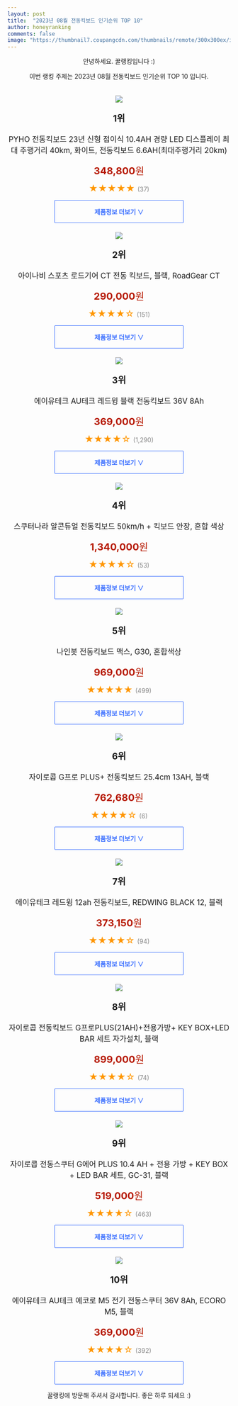 ```yaml
---
layout: post
title:  "2023년 08월 전동킥보드 인기순위 TOP 10"
author: honeyranking
comments: false
image: "https://thumbnail7.coupangcdn.com/thumbnails/remote/300x300ex/image/vendor_inventory/b8fe/c74501ef9f84376f0e474aacf4e29e74485bb7d2062ea0a10c55dda4c3fb.jpg"
---
```

<p style="text-align: center;">안녕하세요. 꿀랭킹입니다 :)</p>
<p style="text-align: center;">이번 랭킹 주제는 2023년 08월 전동킥보드 인기순위 TOP 10 입니다.</p><center><img src="https://thumbnail7.coupangcdn.com/thumbnails/remote/300x300ex/image/vendor_inventory/b8fe/c74501ef9f84376f0e474aacf4e29e74485bb7d2062ea0a10c55dda4c3fb.jpg" style="margin-top:20px" /></center><p style="text-align: center; font-size: 20px"><b>1위</b></p><p style="text-align: center; font-size: 17px">PYHO 전동킥보드 23년 신형 접이식 10.4AH 경량 LED 디스플레이 최대 주행거리 40km, 화이트, 전동킥보드 6.6AH(최대주행거리 20km)</p><p style="text-align: center;"><span style="color: #b61800; font-size: 22px;"><b>348,800</b>원</span></p><p style="text-align: center;"><span style="color: #ff9600; font-size: 20px;">★★★★★ </span><span style="color: #878787;">(37)</span></p><center><a href="https://link.coupang.com/a/6dUKP"><div style="font-size: 14px; display: inline-block; padding: 15px 90px; color: #346aff; border-radius: 2px; border: 1px solid #346aff; cursor: pointer;"><b>제품정보 더보기 &or;</b></div></a></center><center><img src="https://thumbnail7.coupangcdn.com/thumbnails/remote/300x300ex/image/retail/images/192131076729312-1ec33fed-9c30-4efe-9568-252020c62b3a.jpg" style="margin-top:20px" /></center><p style="text-align: center; font-size: 20px"><b>2위</b></p><p style="text-align: center; font-size: 17px">아이나비 스포츠 로드기어 CT 전동 킥보드, 블랙, RoadGear CT</p><p style="text-align: center;"><span style="color: #b61800; font-size: 22px;"><b>290,000</b>원</span></p><p style="text-align: center;"><span style="color: #ff9600; font-size: 20px;">★★★★☆ </span><span style="color: #878787;">(151)</span></p><center><a href="https://link.coupang.com/a/6dUKQ"><div style="font-size: 14px; display: inline-block; padding: 15px 90px; color: #346aff; border-radius: 2px; border: 1px solid #346aff; cursor: pointer;"><b>제품정보 더보기 &or;</b></div></a></center><center><img src="https://thumbnail7.coupangcdn.com/thumbnails/remote/300x300ex/image/retail/images/9029852043223376-89b7a4c9-5c3f-421f-81e3-db1fe220812e.jpg" style="margin-top:20px" /></center><p style="text-align: center; font-size: 20px"><b>3위</b></p><p style="text-align: center; font-size: 17px">에이유테크 AU테크 레드윙 블랙 전동킥보드 36V 8Ah</p><p style="text-align: center;"><span style="color: #b61800; font-size: 22px;"><b>369,000</b>원</span></p><p style="text-align: center;"><span style="color: #ff9600; font-size: 20px;">★★★★☆ </span><span style="color: #878787;">(1,290)</span></p><center><a href="https://link.coupang.com/a/6dUKR"><div style="font-size: 14px; display: inline-block; padding: 15px 90px; color: #346aff; border-radius: 2px; border: 1px solid #346aff; cursor: pointer;"><b>제품정보 더보기 &or;</b></div></a></center><center><img src="https://thumbnail8.coupangcdn.com/thumbnails/remote/300x300ex/image/retail/images/4716250461124659-c910a5a2-dacd-4500-a051-620d740101ff.png" style="margin-top:20px" /></center><p style="text-align: center; font-size: 20px"><b>4위</b></p><p style="text-align: center; font-size: 17px">스쿠터나라 알콘듀얼 전동킥보드 50km/h + 킥보드 안장, 혼합 색상</p><p style="text-align: center;"><span style="color: #b61800; font-size: 22px;"><b>1,340,000</b>원</span></p><p style="text-align: center;"><span style="color: #ff9600; font-size: 20px;">★★★★☆ </span><span style="color: #878787;">(53)</span></p><center><a href="https://link.coupang.com/a/6dUKS"><div style="font-size: 14px; display: inline-block; padding: 15px 90px; color: #346aff; border-radius: 2px; border: 1px solid #346aff; cursor: pointer;"><b>제품정보 더보기 &or;</b></div></a></center><center><img src="https://thumbnail6.coupangcdn.com/thumbnails/remote/300x300ex/image/retail/images/47745319435233-adda7624-e7f1-4da4-8c63-66b300410ac4.jpg" style="margin-top:20px" /></center><p style="text-align: center; font-size: 20px"><b>5위</b></p><p style="text-align: center; font-size: 17px">나인봇 전동킥보드 맥스, G30, 혼합색상</p><p style="text-align: center;"><span style="color: #b61800; font-size: 22px;"><b>969,000</b>원</span></p><p style="text-align: center;"><span style="color: #ff9600; font-size: 20px;">★★★★★ </span><span style="color: #878787;">(499)</span></p><center><a href="https://link.coupang.com/a/6dUKT"><div style="font-size: 14px; display: inline-block; padding: 15px 90px; color: #346aff; border-radius: 2px; border: 1px solid #346aff; cursor: pointer;"><b>제품정보 더보기 &or;</b></div></a></center><center><img src="https://thumbnail6.coupangcdn.com/thumbnails/remote/300x300ex/image/retail/images/2020/07/22/14/4/40242578-ca35-4617-a701-6012652f396b.jpg" style="margin-top:20px" /></center><p style="text-align: center; font-size: 20px"><b>6위</b></p><p style="text-align: center; font-size: 17px">자이로콥 G프로 PLUS+ 전동킥보드 25.4cm 13AH, 블랙</p><p style="text-align: center;"><span style="color: #b61800; font-size: 22px;"><b>762,680</b>원</span></p><p style="text-align: center;"><span style="color: #ff9600; font-size: 20px;">★★★★☆ </span><span style="color: #878787;">(6)</span></p><center><a href="https://link.coupang.com/a/6dUKU"><div style="font-size: 14px; display: inline-block; padding: 15px 90px; color: #346aff; border-radius: 2px; border: 1px solid #346aff; cursor: pointer;"><b>제품정보 더보기 &or;</b></div></a></center><center><img src="https://thumbnail10.coupangcdn.com/thumbnails/remote/300x300ex/image/retail/images/1983770563938464-c03d0d1e-9527-43d7-9f4a-ce156e69bbf9.jpg" style="margin-top:20px" /></center><p style="text-align: center; font-size: 20px"><b>7위</b></p><p style="text-align: center; font-size: 17px">에이유테크 레드윙 12ah 전동킥보드, REDWING BLACK 12, 블랙</p><p style="text-align: center;"><span style="color: #b61800; font-size: 22px;"><b>373,150</b>원</span></p><p style="text-align: center;"><span style="color: #ff9600; font-size: 20px;">★★★★☆ </span><span style="color: #878787;">(94)</span></p><center><a href="https://link.coupang.com/a/6dUKV"><div style="font-size: 14px; display: inline-block; padding: 15px 90px; color: #346aff; border-radius: 2px; border: 1px solid #346aff; cursor: pointer;"><b>제품정보 더보기 &or;</b></div></a></center><center><img src="https://thumbnail6.coupangcdn.com/thumbnails/remote/300x300ex/image/retail/images/2023/06/13/11/5/96475296-6bad-4139-b75e-fc8faab18c0a.jpg" style="margin-top:20px" /></center><p style="text-align: center; font-size: 20px"><b>8위</b></p><p style="text-align: center; font-size: 17px">자이로콥 전동킥보드 G프로PLUS(21AH)+전용가방+ KEY BOX+LED BAR 세트 자가설치, 블랙</p><p style="text-align: center;"><span style="color: #b61800; font-size: 22px;"><b>899,000</b>원</span></p><p style="text-align: center;"><span style="color: #ff9600; font-size: 20px;">★★★★☆ </span><span style="color: #878787;">(74)</span></p><center><a href="https://link.coupang.com/a/6dUKW"><div style="font-size: 14px; display: inline-block; padding: 15px 90px; color: #346aff; border-radius: 2px; border: 1px solid #346aff; cursor: pointer;"><b>제품정보 더보기 &or;</b></div></a></center><center><img src="https://thumbnail9.coupangcdn.com/thumbnails/remote/300x300ex/image/retail/images/2020/04/02/14/1/c623d7a4-2aec-4b26-af0c-57df063ae6e9.jpg" style="margin-top:20px" /></center><p style="text-align: center; font-size: 20px"><b>9위</b></p><p style="text-align: center; font-size: 17px">자이로콥 전동스쿠터 G에어 PLUS 10.4 AH + 전용 가방 + KEY BOX + LED BAR 세트, GC-31, 블랙</p><p style="text-align: center;"><span style="color: #b61800; font-size: 22px;"><b>519,000</b>원</span></p><p style="text-align: center;"><span style="color: #ff9600; font-size: 20px;">★★★★☆ </span><span style="color: #878787;">(463)</span></p><center><a href="https://link.coupang.com/a/6dUKX"><div style="font-size: 14px; display: inline-block; padding: 15px 90px; color: #346aff; border-radius: 2px; border: 1px solid #346aff; cursor: pointer;"><b>제품정보 더보기 &or;</b></div></a></center><center><img src="https://thumbnail8.coupangcdn.com/thumbnails/remote/300x300ex/image/retail/images/9533770383595354-3206c86b-98f4-4447-bb33-ad35455fb331.jpg" style="margin-top:20px" /></center><p style="text-align: center; font-size: 20px"><b>10위</b></p><p style="text-align: center; font-size: 17px">에이유테크 AU테크 에코로 M5 전기 전동스쿠터 36V 8Ah, ECORO M5, 블랙</p><p style="text-align: center;"><span style="color: #b61800; font-size: 22px;"><b>369,000</b>원</span></p><p style="text-align: center;"><span style="color: #ff9600; font-size: 20px;">★★★★☆ </span><span style="color: #878787;">(392)</span></p><center><a href="https://link.coupang.com/a/6dUKY"><div style="font-size: 14px; display: inline-block; padding: 15px 90px; color: #346aff; border-radius: 2px; border: 1px solid #346aff; cursor: pointer;"><b>제품정보 더보기 &or;</b></div></a></center><p style="text-align: center;">꿀랭킹에 방문해 주셔서 감사합니다. 좋은 하루 되세요 :)</p>